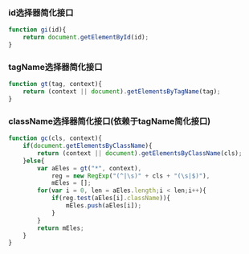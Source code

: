 ### id选择器简化接口
```javascript
function gi(id){
	return document.getElementById(id);
}
```

### tagName选择器简化接口
```javascript
function gt(tag, context){
	return (context || document).getElementsByTagName(tag);
}
```

### className选择器简化接口(依赖于tagName简化接口)
```javascript
function gc(cls, context){
	if(document.getElementsByClassName){
		return (context || document).getElementsByClassName(cls);
	}else{
		var aEles = gt("*", context),
			reg = new RegExp("(^|\s)" + cls + "(\s|$)"),
			mEles = [];
		for(var i = 0, len = aEles.length;i < len;i++){
			if(reg.test(aEles[i].className)){
				mEles.push(aEles[i]);
			}
		}
		return mEles;
	}	
}
```		



